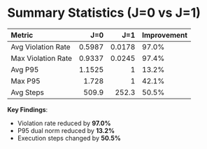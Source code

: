 # Summary Statistics (J=0 vs J=1)

| Metric             |      J=0 |      J=1 | Improvement   |
|:-------------------|---------:|---------:|:--------------|
| Avg Violation Rate |   0.5987 |   0.0178 | 97.0%         |
| Max Violation Rate |   0.9337 |   0.0245 | 97.4%         |
| Avg P95            |   1.1525 |   1      | 13.2%         |
| Max P95            |   1.728  |   1      | 42.1%         |
| Avg Steps          | 509.9    | 252.3    | 50.5%         |

**Key Findings**:
- Violation rate reduced by **97.0%**
- P95 dual norm reduced by **13.2%**
- Execution steps changed by **50.5%**
